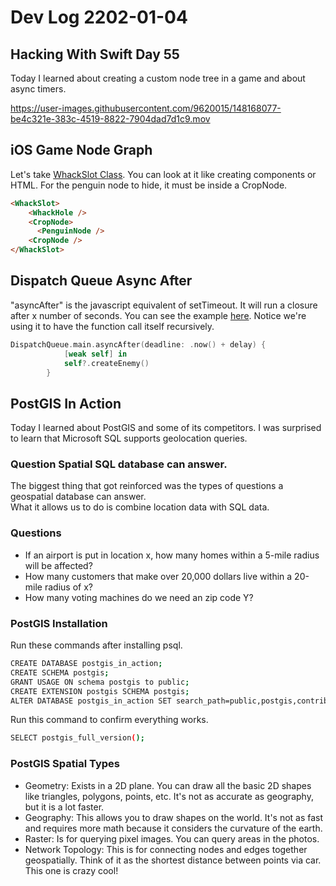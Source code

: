 # Dev Log 2202-01-04

## Hacking With Swift Day 55

Today I learned about creating a custom node tree in a game and about async timers.

https://user-images.githubusercontent.com/9620015/148168077-be4c321e-383c-4519-8822-7904dad7d1c9.mov

## iOS Game Node Graph

Let's take [WhackSlot Class](https://github.com/phptuts/100DaysOfSwift/blob/master/Project14/Project14/WhackSlot.swift).  You can look at it like creating components or HTML.  For the penguin node to hide, it must be inside a CropNode.

```html
<WhackSlot>
    <WhackHole />
    <CropNode>
      <PenguinNode />
    <CropNode />
</WhackSlot>
```

## Dispatch Queue Async After

"asyncAfter" is the javascript equivalent of setTimeout.  It will run a closure after x number of seconds.  You can see the example [here](https://github.com/phptuts/100DaysOfSwift/blob/master/Project14/Project14/GameScene.swift#L98).  Notice we're using it to have the function call itself recursively.

```swift
DispatchQueue.main.asyncAfter(deadline: .now() + delay) {
            [weak self] in
            self?.createEnemy()
        }
```

## PostGIS In Action

Today I learned about PostGIS and some of its competitors.  I was surprised to learn that Microsoft SQL supports geolocation queries.  

### Question Spatial SQL database can answer.

The biggest thing that got reinforced was the types of questions a geospatial database can answer.  
What it allows us to do is combine location data with SQL data.


### Questions

- If an airport is put in location x, how many homes within a 5-mile radius will be affected?
- How many customers that make over 20,000 dollars live within a 20-mile radius of x?
- How many voting machines do we need an zip code Y?

### PostGIS Installation

Run these commands after installing psql.

```bash
CREATE DATABASE postgis_in_action;
CREATE SCHEMA postgis;
GRANT USAGE ON schema postgis to public;
CREATE EXTENSION postgis SCHEMA postgis;
ALTER DATABASE postgis_in_action SET search_path=public,postgis,contrib;

```

Run this command to confirm everything works.

```bash
SELECT postgis_full_version();
```

### PostGIS Spatial Types


- Geometry:  Exists in a 2D plane.  You can draw all the basic 2D shapes like triangles, polygons, points, etc.  It's not as accurate as geography, but it is a lot faster.
- Geography: This allows you to draw shapes on the world.  It's not as fast and requires more math because it considers the curvature of the earth.
- Raster: Is for querying pixel images.  You can query areas in the photos.
- Network Topology:  This is for connecting nodes and edges together geospatially.  Think of it as the shortest distance between points via car.  This one is crazy cool!

